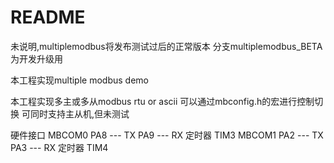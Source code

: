 # README #
未说明,multiplemodbus将发布测试过后的正常版本
分支multiplemodbus_BETA为开发升级用

本工程实现multiple modbus demo

本工程实现多主或多从modbus rtu or ascii 
可以通过mbconfig.h的宏进行控制切换
可同时支持主从机,但未测试


硬件接口
MBCOM0
PA8  --- TX
PA9  --- RX
定时器 TIM3
MBCOM1
PA2 --- TX
PA3 --- RX
定时器 TIM4